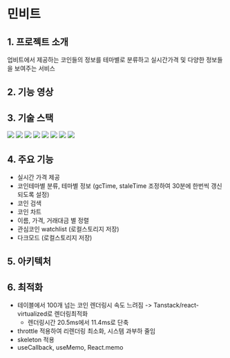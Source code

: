 # 민비트
## 1. 프로젝트 소개
업비트에서 제공하는 코인들의 정보를 테마별로 분류하고 실시간가격 및 다양한 정보들을 보여주는 서비스 

## 2. 기능 영상

## 3. 기술 스택
<img src="https://img.shields.io/badge/react-61DAFB?style=for-the-badge&logo=react&logoColor=black">
<img src="https://img.shields.io/badge/tailwindcss-06B6D4?style=for-the-badge&logo=tailwindcss&logoColor=white">
<img src="https://img.shields.io/badge/mongoDB-47A248?style=for-the-badge&logo=MongoDB&logoColor=white">
<img src="https://img.shields.io/badge/node.js-339933?style=for-the-badge&logo=Node.js&logoColor=white">
<img src="https://img.shields.io/badge/express-000000?style=for-the-badge&logo=express&logoColor=white">
<img src="https://img.shields.io/badge/redux-764ABC?style=for-the-badge&logo=redux&logoColor=white"/>
<img src="https://img.shields.io/badge/reactquery-FF4154?style=for-the-badge&logo=reactquery&logoColor=white"/>
<img src="https://img.shields.io/badge/typescript-3178C6?style=for-the-badge&logo=typescript&logoColor=white"/>

## 4. 주요 기능
* 실시간 가격 제공
* 코인테마별 분류, 테마별 정보 (gcTime, staleTime 조정하여 30분에 한번씩 갱신되도록 설정)
* 코인 검색
* 코인 차트
* 이름, 가격, 거래대금 별 정렬
* 관심코인 watchlist (로컬스토리지 저장)
* 다크모드 (로컬스토리지 저장)
## 5. 아키텍처

## 6. 최적화
* 테이블에서 100개 넘는 코인 렌더링시 속도 느려짐 -> Tanstack/react-virtualized로 렌더링최적화
  * 렌더링시간 20.5ms에서 11.4ms로 단축
* throttle 적용하여 리렌더링 최소화, 시스템 과부하 줄임
* skeleton 적용
* useCallback, useMemo, React.memo
